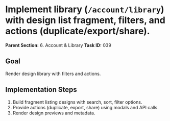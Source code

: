 # Implement library (`/account/library`) with design list fragment, filters, and actions (duplicate/export/share).

**Parent Section:** 6. Account & Library
**Task ID:** 039

## Goal
Render design library with filters and actions.

## Implementation Steps
1. Build fragment listing designs with search, sort, filter options.
2. Provide actions (duplicate, export, share) using modals and API calls.
3. Render design previews and metadata.
